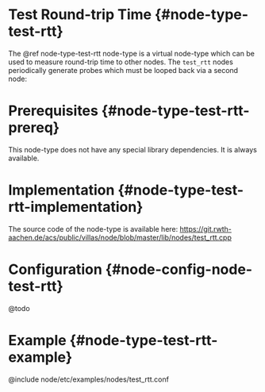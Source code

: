 # Test Round-trip Time {#node-type-test-rtt}

The @ref node-type-test-rtt node-type is a virtual node-type which can be used to measure round-trip time to other nodes.
The `test_rtt` nodes periodically generate probes which must be looped back via a second node:

# Prerequisites {#node-type-test-rtt-prereq}

This node-type does not have any special library dependencies. It is always available.

# Implementation {#node-type-test-rtt-implementation}

The source code of the node-type is available here:
https://git.rwth-aachen.de/acs/public/villas/node/blob/master/lib/nodes/test_rtt.cpp

# Configuration {#node-config-node-test-rtt}

@todo

# Example {#node-type-test-rtt-example}

@include node/etc/examples/nodes/test_rtt.conf
